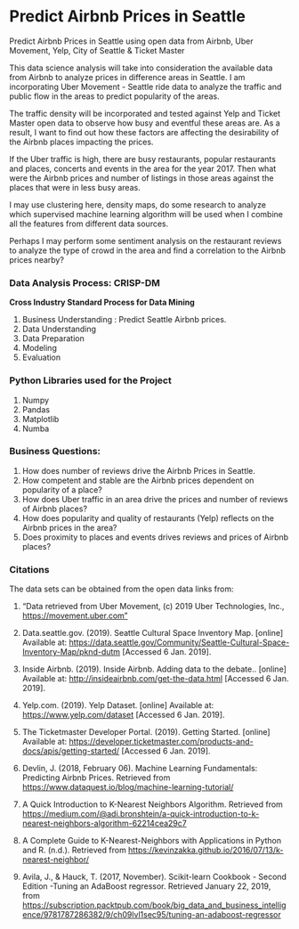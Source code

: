 # Predict Airbnb Prices in Seattle

Predict Airbnb Prices in Seattle using open data from Airbnb, Uber Movement, Yelp, City of Seattle & Ticket Master

This data science analysis will take into consideration the available data from Airbnb to analyze prices in difference areas in Seattle.
I am incorporating Uber Movement - Seattle ride data to analyze the traffic and public flow in the areas to predict popularity of the areas. 

The traffic density will be incorporated and tested against Yelp and Ticket Master open data to observe how busy and eventful these areas are. As a result, I want to find out how these factors are affecting the desirability of the Airbnb places impacting the prices.

If the Uber traffic is high, there are busy restaurants, popular restaurants and places, concerts and events in the area for the year 2017. Then what were the Airbnb prices and number of listings in those areas against the places that were in less busy areas.

I may use clustering here, density maps, do some research to analyze which supervised machine learning algorithm will be used when I combine all the features from different data sources.

Perhaps I may perform some sentiment analysis on the restaurant reviews to analyze the type of crowd in the area and find a correlation to the Airbnb prices nearby?

### Data Analysis Process: CRISP-DM
**Cross Industry Standard Process for Data Mining**
1) Business Understanding : Predict Seattle Airbnb prices.
2) Data Understanding
3) Data Preparation
4) Modeling
5) Evaluation

### Python Libraries used for the Project
1) Numpy
2) Pandas
3) Matplotlib
4) Numba

### Business Questions:
1) How does number of reviews drive the Airbnb Prices in Seattle.
2) How competent and stable are the Airbnb prices dependent on popularity of a place?
3) How does Uber traffic in an area drive the prices and number of reviews of Airbnb places?
4) How does popularity and quality of restaurants (Yelp) reflects on the Airbnb prices in the area?
5) Does proximity to places and events drives reviews and prices of Airbnb places? 

### Citations

The data sets can be obtained from the open data links from:
1) “Data retrieved from Uber Movement, (c) 2019 Uber Technologies, Inc., https://movement.uber.com”

2) Data.seattle.gov. (2019). Seattle Cultural Space Inventory Map. [online] Available at: https://data.seattle.gov/Community/Seattle-Cultural-Space-Inventory-Map/pknd-dutm [Accessed 6 Jan. 2019].

3) Inside Airbnb. (2019). Inside Airbnb. Adding data to the debate.. [online] Available at: http://insideairbnb.com/get-the-data.html [Accessed 6 Jan. 2019].

4) Yelp.com. (2019). Yelp Dataset. [online] Available at: https://www.yelp.com/dataset [Accessed 6 Jan. 2019].

5) The Ticketmaster Developer Portal. (2019). Getting Started. [online] Available at: https://developer.ticketmaster.com/products-and-docs/apis/getting-started/ [Accessed 6 Jan. 2019].

6) Devlin, J. (2018, February 06). Machine Learning Fundamentals: Predicting Airbnb Prices. Retrieved from https://www.dataquest.io/blog/machine-learning-tutorial/

7) A Quick Introduction to K-Nearest Neighbors Algorithm. Retrieved from
https://medium.com/@adi.bronshtein/a-quick-introduction-to-k-nearest-neighbors-algorithm-62214cea29c7

8) A Complete Guide to K-Nearest-Neighbors with Applications in Python and R. (n.d.). Retrieved from https://kevinzakka.github.io/2016/07/13/k-nearest-neighbor/

9) Avila, J., & Hauck, T. (2017, November). Scikit-learn Cookbook - Second Edition -Tuning an AdaBoost regressor. Retrieved January 22, 2019, from https://subscription.packtpub.com/book/big_data_and_business_intelligence/9781787286382/9/ch09lvl1sec95/tuning-an-adaboost-regressor
